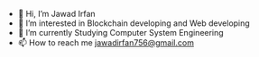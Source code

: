 - 👋 Hi, I’m Jawad Irfan
- 👀 I’m interested in Blockchain developing and Web developing
- 🌱 I’m currently Studying Computer System Engineering 
- 📫 How to reach me jawadirfan756@gmail.com
  

<!---
Jawad12wq/Jawad12wq is a ✨ special ✨ repository because its `README.md` (this file) appears on your GitHub profile.
You can click the Preview link to take a look at your changes.
--->
